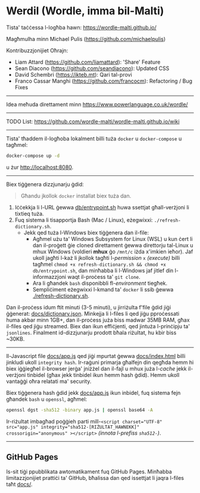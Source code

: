 # Werdil (Wordle, imma bil-Malti)

Tista' taċċessa l-logħba hawn: https://wordle-malti.github.io/

Magħmulha minn Michael Pulis (https://github.com/michaelpulis)

Kontribuzzjonijiet Oħrajn:
+ Liam Attard (https://github.com/liamattard): 'Share' Feature
+ Sean Diacono (https://github.com/seandiacono): Updated CSS
+ David Schembri (https://ikteb.mt): Qari tal-provi
+ Franco Cassar Manghi (https://github.com/francocm): Refactoring / Bug Fixes

***
Idea meħuda direttament minn https://www.powerlanguage.co.uk/wordle/
***

TODO List: https://github.com/wordle-malti/wordle-malti.github.io/wiki

***

Tista' tħaddem il-logħoba lokalment billi tuża `docker` u `docker-compose` u tagħmel:

```bash
docker-compose up -d 
```

u żur [http://localhost:8080](http://localhost:8080).

***

Biex tiġġenera dizzjunarju ġdid:

> Għandu jkollok `docker` installat biex tuża dan.

1. Iċċekkja li l-URL ġewwa [db/entrypoint.sh](db/entrypoint.sh) huwa ssettjat għall-verżjoni li tixtieq tuża.
2. Fuq sistema li tisapportja Bash (Mac / Linux), eżegwixxi: `./refresh-dictionary.sh`.
    * Jekk qed tuża l-Windows biex tiġġenera dan il-file:
        * Agħmel użu ta' Windows Subsystem for Linux (WSL) u kun ċert li dan il-proġett ġie cloned direttament ġewwa direttorju tal-Linux u mhux Windows (voldieri **mhux** ġo `/mnt/c` iżda x'imkien ieħor). Jaf ukoll jagħti l-każ li jkollok tagħti l-_permission_ `x` _(execute)_ billi tagħmel `chmod +x refresh-dictionary.sh && chmod +x db/entrypoint.sh`, dan minħabba li l-Windows jaf jitlef din l-informazzjoni waqt il-proċess ta' `git clone`.
        * Ara li għandek `bash` disponibbli fl-_environment_ tiegħek.
        * Sempliċiment eżegwixxi l-kmand ta' `docker` li ssib ġewwa [./refresh-dictionary.sh](./refresh-dictionary.sh).

Dan il-proċess idum ftit minuti (3-5 minuti), u jirriżulta f'file ġdid jiġi ġġenerat: [docs/dictionary.json](docs/dictionary.json). Minkejja li l-files li qed jiġu pproċessati huma akbar minn 1GB+, dan il-proċess juża biss madwar 35MB RAM, għax il-files qed jiġu streamed. Biex dan ikun effiċjenti, qed jintuża l-prinċipju ta' `jsonlines`. Finalment id-dizzjunarju prodott bħala riżultat, hu kbir biss ~30KB.

***

Il-Javascript file [docs/app.js](docs/app.js) qed jiġi mpurtat ġewwa [docs/index.html](docs/index.html) billi jinkludi ukoll `integrity hash`. Ir-raġuni primarja għalfejn din qegħda hemm hi biex iġġiegħel il-browser jerġa' jniżżel dan il-fajl u mhux juża l-_cache_ jekk il-verżjoni tinbidel (għax jekk tinbidel ikun hemm hash ġdid). Hemm ukoll vantaġġi oħra relatati ma' security.

Biex tiġġenera hash ġdid jekk [docs/app.js](docs/app.js) ikun inbidel, fuq sistema fejn għandek `bash` u `openssl`, agħmel:

```bash
openssl dgst -sha512 -binary app.js | openssl base64 -A
```

Ir-riżultat imbagħad poġġieh parti mill-`<script charset="UTF-8" src="app.js" integrity="sha512-[RIŻULTAT_HAWNEKK]"  crossorigin="anonymous" ></script>` _(innota l-prefiss `sha512-`)_.

***

## GitHub Pages

Is-sit tiġi ppubblikata awtomatikament fuq GitHub Pages. Minħabba limitazzjonijiet prattiċi ta' GitHub, bħalissa dan qed issettjat li jaqra l-files taħt [docs/](docs/).